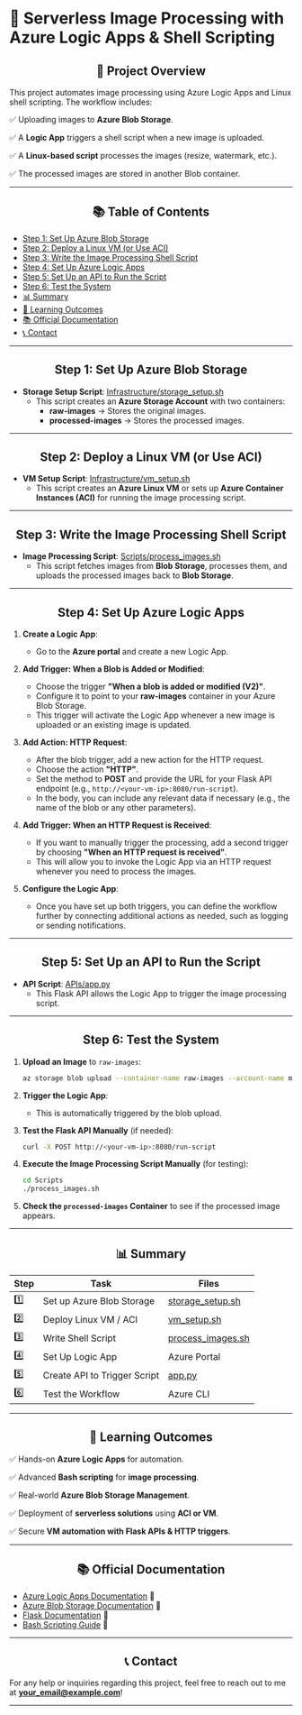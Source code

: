 # 🌟 Serverless Image Processing with Azure Logic Apps & Shell Scripting

<div align="center">
    <h2>🔹 Project Overview</h2>
</div>

This project automates image processing using Azure Logic Apps and Linux shell scripting. The workflow includes:

✅ Uploading images to **Azure Blob Storage**.

✅ A **Logic App** triggers a shell script when a new image is uploaded.

✅ A **Linux-based script** processes the images (resize, watermark, etc.).

✅ The processed images are stored in another Blob container.

---

<div align="center">
    <h2>📚 Table of Contents</h2>
</div>

- [Step 1: Set Up Azure Blob Storage](#step-1-set-up-azure-blob-storage)
- [Step 2: Deploy a Linux VM (or Use ACI)](#step-2-deploy-a-linux-vm-or-use-aci)
- [Step 3: Write the Image Processing Shell Script](#step-3-write-the-image-processing-shell-script)
- [Step 4: Set Up Azure Logic Apps](#step-4-set-up-azure-logic-apps)
- [Step 5: Set Up an API to Run the Script](#step-5-set-up-an-api-to-run-the-script)
- [Step 6: Test the System](#step-6-test-the-system)
- [📊 Summary](#summary)
- [🎯 Learning Outcomes](#learning-outcomes)
- [📚 Official Documentation](#official-documentation)
- [📞 Contact](#contact)

---

<div align="center">
    <h2>Step 1: Set Up Azure Blob Storage</h2>
</div>

- **Storage Setup Script**: [Infrastructure/storage_setup.sh](Infrastructure/storage_setup.sh)
  - This script creates an **Azure Storage Account** with two containers:
    - **raw-images** → Stores the original images.
    - **processed-images** → Stores the processed images.

---

<div align="center">
    <h2>Step 2: Deploy a Linux VM (or Use ACI)</h2>
</div>

- **VM Setup Script**: [Infrastructure/vm_setup.sh](Infrastructure/vm_setup.sh)
  - This script creates an **Azure Linux VM** or sets up **Azure Container Instances (ACI)** for running the image processing script.

---

<div align="center">
    <h2>Step 3: Write the Image Processing Shell Script</h2>
</div>

- **Image Processing Script**: [Scripts/process_images.sh](Scripts/process_images.sh)
  - This script fetches images from **Blob Storage**, processes them, and uploads the processed images back to **Blob Storage**.

---

<div align="center">
    <h2>Step 4: Set Up Azure Logic Apps</h2>
</div>

1. **Create a Logic App**:
   - Go to the **Azure portal** and create a new Logic App.

2. **Add Trigger: When a Blob is Added or Modified**:
   - Choose the trigger **"When a blob is added or modified (V2)"**.
   - Configure it to point to your **raw-images** container in your Azure Blob Storage.
   - This trigger will activate the Logic App whenever a new image is uploaded or an existing image is updated.

3. **Add Action: HTTP Request**:
   - After the blob trigger, add a new action for the HTTP request.
   - Choose the action **"HTTP"**.
   - Set the method to **POST** and provide the URL for your Flask API endpoint (e.g., `http://<your-vm-ip>:8080/run-script`).
   - In the body, you can include any relevant data if necessary (e.g., the name of the blob or any other parameters).

4. **Add Trigger: When an HTTP Request is Received**:
   - If you want to manually trigger the processing, add a second trigger by choosing **"When an HTTP request is received"**.
   - This will allow you to invoke the Logic App via an HTTP request whenever you need to process the images.

5. **Configure the Logic App**:
   - Once you have set up both triggers, you can define the workflow further by connecting additional actions as needed, such as logging or sending notifications.

---

<div align="center">
    <h2>Step 5: Set Up an API to Run the Script</h2>
</div>

- **API Script**: [APIs/app.py](APIs/app.py)
  - This Flask API allows the Logic App to trigger the image processing script.

---

<div align="center">
    <h2>Step 6: Test the System</h2>
</div>

1. **Upload an Image** to `raw-images`:
    ```bash
    az storage blob upload --container-name raw-images --account-name myazurestorage --file sample.jpg
    ```

2. **Trigger the Logic App**:
   - This is automatically triggered by the blob upload.

3. **Test the Flask API Manually** (if needed):
    ```bash
    curl -X POST http://<your-vm-ip>:8080/run-script
    ```

4. **Execute the Image Processing Script Manually** (for testing):
    ```bash
    cd Scripts
    ./process_images.sh
    ```

5. **Check the `processed-images` Container** to see if the processed image appears.

---

<div align="center">
    <h2>📊 Summary</h2>
</div>

| Step | Task | Files |
| --- | --- | --- |
| 1️⃣ | Set up Azure Blob Storage | [storage_setup.sh](Infrastructure/storage_setup.sh) |
| 2️⃣ | Deploy Linux VM / ACI | [vm_setup.sh](Infrastructure/vm_setup.sh) |
| 3️⃣ | Write Shell Script | [process_images.sh](Scripts/process_images.sh) |
| 4️⃣ | Set Up Logic App | Azure Portal |
| 5️⃣ | Create API to Trigger Script | [app.py](APIs/app.py) |
| 6️⃣ | Test the Workflow | Azure CLI |

---

<div align="center">
    <h2>🎯 Learning Outcomes</h2>
</div>

✅ Hands-on **Azure Logic Apps** for automation.

✅ Advanced **Bash scripting** for **image processing**.

✅ Real-world **Azure Blob Storage Management**.

✅ Deployment of **serverless solutions** using **ACI or VM**.

✅ Secure **VM automation with Flask APIs & HTTP triggers**.

---

<div align="center">
    <h2>📚 Official Documentation</h2>
</div>

- [Azure Logic Apps Documentation](https://docs.microsoft.com/en-us/azure/logic-apps/) 📄
- [Azure Blob Storage Documentation](https://docs.microsoft.com/en-us/azure/storage/blobs/) 📄
- [Flask Documentation](https://flask.palletsprojects.com/) 📄
- [Bash Scripting Guide](https://tldp.org/LDP/Bash-Beginners-Guide/html/) 📄

---

<div align="center">
    <h2>📞 Contact</h2>
</div>

For any help or inquiries regarding this project, feel free to reach out to me at **your_email@example.com**!

---

